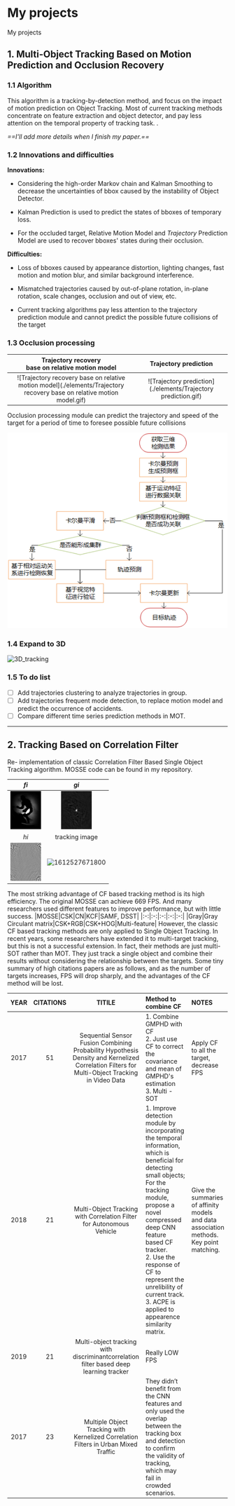 # My projects
 My projects

## 1. Multi-Object Tracking Based on Motion Prediction and Occlusion Recovery
### 1.1 Algorithm 

This algorithm is a tracking-by-detection method, and focus on the impact of motion prediction on Object Tracking. Most of current tracking methods concentrate on feature extraction and object detector, and pay less attention on the temporal property of tracking task. .

*==I'll add more details when I finish my paper.==*

### 1.2 Innovations and difficulties
**Innovations:** 

- Considering the high-order Markov chain and Kalman Smoothing to decrease the uncertainties of bbox caused by the instability of Object Detector. 

- Kalman Prediction is used to predict the states of bboxes of temporary loss.

- For the occluded target, Relative Motion Model and *Trajectory* Prediction Model are used to recover bboxes' states during their occlusion.

**Difficulties:** 

- Loss of bboxes caused by appearance distortion, lighting changes, fast motion and motion blur, and similar background interference.

- Mismatched trajectories caused by out-of-plane rotation, in-plane rotation, scale changes, occlusion and out of view, etc.

- Current tracking algorithms pay less attention to the trajectory prediction module and cannot predict the possible future collisions of the target

### 1.3 Occlusion processing
|Trajectory recovery <br />base on relative motion model|Trajectory prediction|
|:-:|:-:|
|![Trajectory recovery base on relative motion model](./elements/Trajectory recovery base on relative motion model.gif)|![Trajectory prediction](./elements/Trajectory prediction.gif)|

Occlusion processing module can predict the trajectory and speed of the target for a period of time to foresee possible future collisions

![Occulusion_processing_module_workflow](.\elements\Occulusion_processing_module_workflow.png)

### 1.4 Expand to 3D
![3D_tracking](.\elements\3D_tracking.gif)

### 1.5 To do list
- [ ] Add trajectories clustering to analyze trajectories in group.
- [ ] Add trajectories frequent mode detection, to replace motion model and predict the occurrence of accidents.
- [ ] Compare different time series prediction methods in MOT.

----

## 2. Tracking Based on Correlation Filter

Re- implementation of classic Correlation Filter Based Single Object Tracking algorithm. MOSSE code can be found in my repository.

|           $fi$           |                  $gi$                   |
| :----------------------: | :-------------------------------------: |
| ![d](./elements/fi.gif)  |        ![1612527671800](./elements/gi.gif)         |
|           $hi$           |              tracking image              |
| ![1612527671800](./elements/hi.gif) | ![1612527671800](./elements/current_frame_BGR.gif) |

The most striking advantage of CF based tracking method is its high efficiency. The original MOSSE can achieve 669 FPS. And  many researchers used different features to improve performance, but with little success.
|MOSSE|CSK|CN|KCF|SAMF, DSST|
|:-:|:-:|:-:|:-:|:-:|
|Gray|Gray<br />Circulant matrix|CSK+RGB|CSK+HOG|Multi-feature|
However, the classic CF based tracking methods are only applied to Single Object Tracking. In recent years, some researchers have extended it to multi-target tracking, but this is not a successful extension. In fact, their methods are just multi-SOT rather than MOT. They just track a single object and combine their results without considering the relationship between the targets. Some tiny summary of high citations papers are as follows, and as the number of targets increases, FPS will drop sharply, and the advantages of the CF method will be lost.

|YEAR |CITATIONS| TITILE | Method to combine CF | NOTES |
| :-: | :-: | :-: | :- | :- |
|2017|51|Sequential Sensor Fusion Combining Probability Hypothesis Density and Kernelized Correlation Filters for Multi-Object Tracking in Video Data|1. Combine GMPHD with CF <br> 2. Just use CF to correct the covariance and mean of GMPHD's estimation <br> 3. Multi - SOT | Apply CF to all the target, decrease FPS |
|2018|21|Multi-Object Tracking with Correlation Filter for Autonomous Vehicle| 1. Improve detection module by incorporating the temporal information, which is beneficial for detecting small objects; For the tracking module, propose a novel compressed deep CNN feature based CF tracker. <br> 2. Use the response of CF to represent the unrelibility of current track. <br> 3. ACPE is applied to appearence similarity matrix.|Give the summaries of affinity models and data association methods.<br> Key point matching. |
|2019|21|Multi-object tracking with discriminantcorrelation filter based deep learning tracker|Really LOW FPS||
|2017|23|Multiple Object Tracking with Kernelized Correlation Filters in Urban Mixed Traffic| They didn’t benefit from the CNN features and only used the overlap between the tracking box and detection to confirm the validity of tracking, which may fail in crowded scenarios. ||




